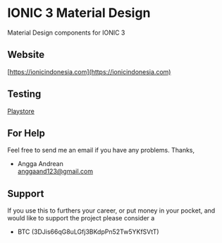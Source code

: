 # IONIC 3 Material Design

Material Design components for IONIC 3

## Website
[https://ionicindonesia.com](https://ionicindonesia.com)

## Testing
[Playstore](https://play.google.com/store/apps/details?id=com.ionicmaterial.batamwebmedia)

## For Help
Feel free to send me an email if you have any problems.
Thanks,    
- Angga Andrean       
 anggaand123@gmail.com

## Support
If you use this to furthers your career, or put money in your pocket, and would like to support the project please consider a 
- BTC (3DJis66qG8uLGfj3BKdpPn52Tw5YKfSVtT)
